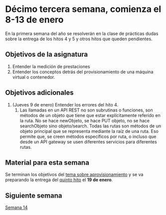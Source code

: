 # Décimo tercera semana, comienza el 8-13 de enero

En la primera semana del año se resolverán en la clase de prácticas
dudas sobre la entrega de los hitos 4 y 5 y otros hitos que queden pendientes.

## Objetivos de la asignatura

1. Entender la medición de prestaciones
2. Entender los conceptos detrás del provisionamiento de una máquina virtual o contenedor.

## Objetivos adicionales

1. (Jueves 9 de enero) Entender los errores del hito 4.
   1. Las llamadas en un API REST no son subrutinas o funciones, son métodos de un objeto que tiene que estar explícitamente referido en la ruta. No se hace newObjeto, se hace PUT objeto, no se hace searchObjeto sino objeto/search. Todas las rutas son métodos de un objeto principal que se representa mediante la raíz de una ruta. Eso permite que, se creen métodos específicos por ruta, o incluso que desde un API gateway se usen diferentes servicios para diferentes rutas.


## Material para esta semana

Se terminan los objetivos
del
[tema sobre aprovisionamiento](http://jj.github.io/CC/documentos/temas/Provision.html) y 
se va preparando la entrega del 
[quinto hito](http://jj.github.io/CC/documentos/proyecto/5.Provisionamiento) el **19 de enero**.

## Siguiente semana

[Semana 14](14-semana.md)
